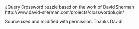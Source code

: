 JQuery Crossword puzzle based on the work of David Sherman
 http://www.david-sherman.com/projects/crosswordplugin/

Source used and modified with permission.  Thanks David!
